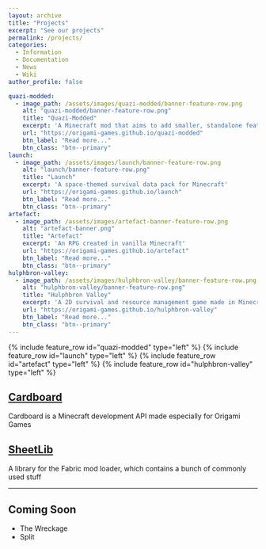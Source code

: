 ```yaml
---
layout: archive
title: "Projects"
excerpt: "See our projects"
permalink: /projects/
categories:
  - Information
  - Documentation
  - News
  - Wiki
author_profile: false

quazi-modded:
  - image_path: /assets/images/quazi-modded/banner-feature-row.png
    alt: "quazi-modded/banner-feature-row.png"
    title: "Quazi-Modded"
    excerpt: 'A Minecraft mod that aims to add smaller, standalone features to survival mode'
    url: "https://origami-games.github.io/quazi-modded"
    btn_label: "Read more..."
    btn_class: "btn--primary"
launch:
  - image_path: /assets/images/launch/banner-feature-row.png
    alt: "launch/banner-feature-row.png"
    title: "Launch"
    excerpt: 'A space-themed survival data pack for Minecraft'
    url: "https://origami-games.github.io/launch"
    btn_label: "Read more..."
    btn_class: "btn--primary"
artefact:
  - image_path: /assets/images/artefact-banner-feature-row.png
    alt: "artefact-banner.png"
    title: "Artefact"
    excerpt: 'An RPG created in vanilla Minecraft'
    url: "https://origami-games.github.io/artefact"
    btn_label: "Read more..."
    btn_class: "btn--primary"
hulphbron-valley:
  - image_path: /assets/images/hulphbron-valley/banner-feature-row.png
    alt: "hulphbron-valley/banner-feature-row.png"
    title: "Hulphbron Valley"
    excerpt: 'A 2D survival and resource management game made in Minecraft'
    url: "https://origami-games.github.io/hulphbron-valley"
    btn_label: "Read more..."
    btn_class: "btn--primary"
---
```


{% include feature_row id="quazi-modded" type="left" %}
{% include feature_row id="launch" type="left" %}
{% include feature_row id="artefact" type="left" %}
{% include feature_row id="hulphbron-valley" type="left" %}

## [Cardboard](https://origami-games.github.io/cardboard)  
Cardboard is a Minecraft development API made especially for Origami Games
## [SheetLib](https://origami-games.github.io/SheetLib)  
A library for the Fabric mod loader, which contains a bunch of commonly used stuff

-----

## Coming Soon
- The Wreckage
- Split
